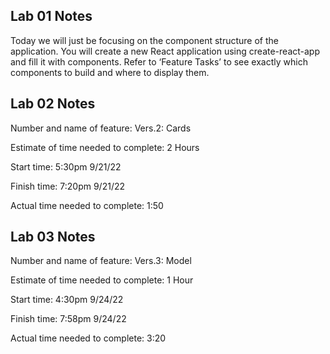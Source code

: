 ## Lab 01 Notes

Today we will just be focusing on the component structure of the application. You will create a new React application using create-react-app and fill it with components. Refer to ‘Feature Tasks’ to see exactly which components to build and where to display them.

## Lab 02 Notes

Number and name of feature: Vers.2: Cards

Estimate of time needed to complete: 2 Hours

Start time: 5:30pm 9/21/22

Finish time: 7:20pm 9/21/22

Actual time needed to complete: 1:50

## Lab 03 Notes

Number and name of feature: Vers.3: Model

Estimate of time needed to complete: 1 Hour

Start time: 4:30pm 9/24/22

Finish time: 7:58pm 9/24/22

Actual time needed to complete: 3:20